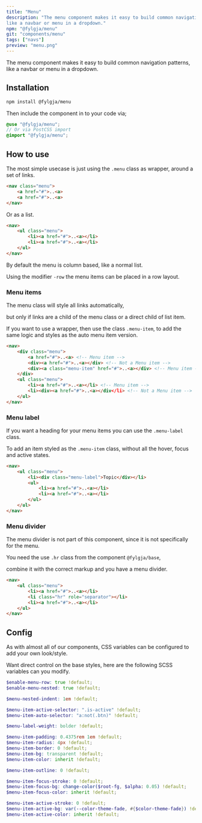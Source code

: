 ```yaml
---
title: "Menu"
description: "The menu component makes it easy to build common navigation patterns,
like a navbar or menu in a dropdown."
npm: "@fylgja/menu"
git: "components/menu"
tags: ["navs"]
preview: "menu.png"
---
```


The menu component makes it easy to build common navigation patterns,
like a navbar or menu in a dropdown.

## Installation

```bash
npm install @fylgja/menu
```

Then include the component in to your code via;

```scss
@use "@fylgja/menu";
// Or via PostCSS import
@import "@fylgja/menu";
```

## How to use

The most simple usecase is just using the `.menu` class as wrapper, around a set of links.

```html
<nav class="menu">
    <a href="#">..<a>
    <a href="#">..<a>
</nav>
```

Or as a list.

```html
<nav>
    <ul class="menu">
        <li><a href="#">..<a></li>
        <li><a href="#">..<a></li>
    </ul>
</nav>
```

By default the menu is column based, like a normal list.

Using the modifier `-row` the menu items can be placed in a row layout.

### Menu items

The menu class will style all links automatically,

but only if links are a child of the menu class or a direct child of list item.

If you want to use a wrapper, then use the class `.menu-item`, 
to add the same logic and styles as the auto menu item version.

```html
<nav>
    <div class="menu">
        <a href="#">..<a> <!-- Menu item -->
        <div><a href="#">..<a></div> <!-- Not a Menu item -->
        <div><a class="menu-item" href="#">..<a></div> <!-- Menu item -->
    </div>
    <ul class="menu">
        <li><a href="#">..<a></li> <!-- Menu item -->
        <li><div><a href="#">..<a></div</li> <!-- Not a Menu item -->
    </ul>
</nav>
```

### Menu label

If you want a heading for your menu items you can use the `.menu-label` class.

To add an item styled as the `.menu-item` class, without all the hover, focus and active states.

```html
<nav>
    <ul class="menu">
        <li><div class="menu-label">Topic</div></li>
        <ul>
            <li><a href="#">..<a></li>
            <li><a href="#">..<a></li>
        </ul>
    </ul>
</nav>
```

### Menu divider

The menu divider is not part of this component, since it is not specifically for the menu.

You need the use `.hr` class from the component `@fylgja/base`,

combine it with the correct markup and you have a menu divider.

```html
<nav>
    <ul class="menu">
        <li><a href="#">..<a></li>
        <li class="hr" role="separator"></li>
        <li><a href="#">..<a></li>
    </ul>
</nav>
```

## Config

As with almost all of our components, CSS variables can be configured to add your own look/style.

Want direct control on the base styles, here are the following SCSS variables can you modify.

```scss
$enable-menu-row: true !default;
$enable-menu-nested: true !default;

$menu-nested-indent: 1em !default;

$menu-item-active-selector: ".is-active" !default;
$menu-item-auto-selector: "a:not(.btn)" !default;

$menu-label-weight: bolder !default;

$menu-item-padding: 0.4375rem 1em !default;
$menu-item-radius: 4px !default;
$menu-item-border: 0 !default;
$menu-item-bg: transparent !default;
$menu-item-color: inherit !default;

$menu-item-outline: 0 !default;

$menu-item-focus-stroke: 0 !default;
$menu-item-focus-bg: change-color($root-fg, $alpha: 0.05) !default;
$menu-item-focus-color: inherit !default;

$menu-item-active-stroke: 0 !default;
$menu-item-active-bg: var(--color-theme-fade, #{$color-theme-fade}) !default;
$menu-item-active-color: inherit !default;
```
